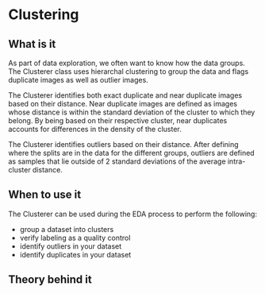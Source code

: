 # Clustering

## What is it

As part of data exploration, we often want to know how the data groups.
The Clusterer class uses hierarchal clustering to group the data and flags duplicate images as well as outlier images.

The Clusterer identifies both exact duplicate and near duplicate images based on their distance.
Near duplicate images are defined as images whose distance is within the standard deviation of the cluster to which they belong.
By being based on their respective cluster, near duplicates accounts for differences in the density of the cluster.

The Clusterer identifies outliers based on their distance.
After defining where the splits are in the data for the different groups,
outliers are defined as samples that lie outside of 2 standard deviations of the average intra-cluster distance.


## When to use it

The Clusterer can be used during the EDA process to perform the following:

- group a dataset into clusters
- verify labeling as a quality control
- identify outliers in your dataset
- identify duplicates in your dataset

## Theory behind it